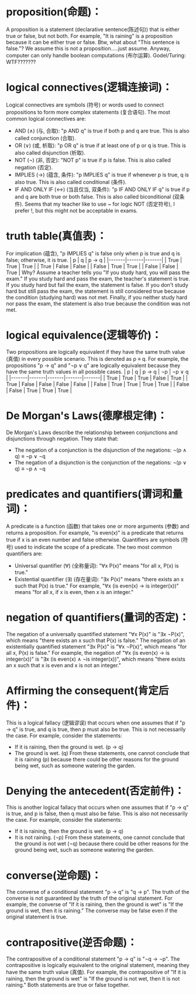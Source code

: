 # proposition(命题)：
A proposition is a statement (declarative sentence(陈述句)) that is either true or false, but not both. For example, "It is raining" is a proposition because it can be either true or false.
Btw, what about "This sentence is false."? 
We assume this is not a proposition.....just assume. Anyway, computer can only handle boolean computations (布尔运算).
Godel/Turing: WTF???????
# logical connectives(逻辑连接词)：
Logical connectives are symbols (符号) or words used to connect propositions to form more complex statements (复合语句). The most common logical connectives are:
- AND (∧) (与, 合取): "p AND q" is true if both p and q are true. This is also called conjunction (合取).
- OR (∨) (或, 析取): "p OR q" is true if at least one of p or q is true. This is also called disjunction (析取).
- NOT (¬) (非, 否定): "NOT p" is true if p is false. This is also called negation (否定).
- IMPLIES (→) (蕴含, 条件): "p IMPLIES q" is true if whenever p is true, q is also true. This is also called conditional (条件).
- IF AND ONLY IF (↔) (当且仅当, 双条件): "p IF AND ONLY IF q" is true if p and q are both true or both false. This is also called biconditional (双条件).
Seems that my teacher like to use ~ for logic NOT (否定符号), I prefer !, but this might not be acceptable in exams.
# truth table(真值表)：
For implication (蕴含), "p IMPLIES q" is false only when p is true and q is false; otherwise, it is true.
| p     | q     | p → q |
|-------|-------|-------|
| True  | True  | True  |
| True  | False | False |
| False | True  | True  |
| False | False | True  |
Why?
Assume a teacher tells you "If you study hard, you will pass the exam." If you study hard and pass the exam, the teacher's statement is true. If you study hard but fail the exam, the statement is false. If you don't study hard but still pass the exam, the statement is still considered true because the condition (studying hard) was not met. Finally, if you neither study hard nor pass the exam, the statement is also true because the condition was not met.
# logical equivalence(逻辑等价)：
Two propositions are logically equivalent if they have the same truth value (真值) in every possible scenario. This is denoted as p ≡ q.
For example, the propositions "p → q" and "¬p ∨ q" are logically equivalent because they have the same truth values in all possible cases.
| p     | q     | p → q | ¬p    | ¬p ∨ q |
|-------|-------|-------|-------|-------|
| True  | True  | True  | False | True  |
| True  | False | False | False | False |
| False | True  | True  | True  | True  |
| False | False | True  | True  | True  |
# De Morgan's Laws(德摩根定律)：
De Morgan's Laws describe the relationship between conjunctions and disjunctions through negation. They state that:
- The negation of a conjunction is the disjunction of the negations: ¬(p ∧ q) ≡ ¬p ∨ ¬q
- The negation of a disjunction is the conjunction of the negations: ¬(p ∨ q) ≡ ¬p ∧ ¬q
# predicates and quantifiers(谓词和量词)：
A predicate is a function (函数) that takes one or more arguments (参数) and returns a proposition. For example, "is even(x)" is a predicate that returns true if x is an even number and false otherwise.
Quantifiers are symbols (符号) used to indicate the scope of a predicate. The two most common quantifiers are:
- Universal quantifier (∀) (全称量词): "∀x P(x)" means "for all x, P(x) is true."
- Existential quantifier (∃) (存在量词): "∃x P(x)" means "there exists an x such that P(x) is true."
For example, "∀x (is even(x) → is integer(x))" means "for all x, if x is even, then x is an integer."
# negation of quantifiers(量词的否定)：
The negation of a universally quantified statement "∀x P(x)" is "∃x ¬P(x)", which means "there exists an x such that P(x) is false."
The negation of an existentially quantified statement "∃x P(x)" is "∀x ¬P(x)", which means "for all x, P(x) is false."
For example, the negation of "∀x (is even(x) → is integer(x))" is "∃x (is even(x) ∧ ¬is integer(x))", which means "there exists an x such that x is even and x is not an integer."
# Affirming the consequent(肯定后件)：
This is a logical fallacy (逻辑谬误) that occurs when one assumes that if "p → q" is true, and q is true, then p must also be true. This is not necessarily the case.
For example, consider the statements:
- If it is raining, then the ground is wet. (p → q)
- The ground is wet. (q)
From these statements, one cannot conclude that it is raining (p) because there could be other reasons for the ground being wet, such as someone watering the garden.
# Denying the antecedent(否定前件)：
This is another logical fallacy that occurs when one assumes that if "p → q" is true, and p is false, then q must also be false. This is also not necessarily the case.
For example, consider the statements:
- If it is raining, then the ground is wet. (p → q)
- It is not raining. (¬p)
From these statements, one cannot conclude that the ground is not wet (¬q) because there could be other reasons for the ground being wet, such as someone watering the garden.
# converse(逆命题)：
The converse of a conditional statement "p → q" is "q → p". The truth of the converse is not guaranteed by the truth of the original statement.
For example, the converse of "If it is raining, then the ground is wet" is "If the ground is wet, then it is raining." The converse may be false even if the original statement is true.
# contrapositive(逆否命题)：
The contrapositive of a conditional statement "p → q" is "¬q → ¬p". The contrapositive is logically equivalent to the original statement, meaning they have the same truth value (真值).
For example, the contrapositive of "If it is raining, then the ground is wet" is "If the ground is not wet, then it is not raining." Both statements are true or false together.